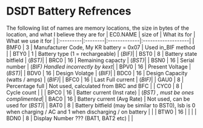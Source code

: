 # DSDT Battery Refrences #

The following list of names are memory locations, the size in bytes of the location, and what I believe they are for
| EC0.NAME | size of | What its for | What we use it for |
|:---------|:--------|:-------------|:-------------------|
| BMF0 | 3 | Manufacturer Code,	My KR battery = 0x07 | Used in\_BIF method |
| BTY0 | 1 |  Battery type (1 = rechargeable) | (_BIF)_|
| BST0 | 8 | Battery state bitfield | (_BST)_|
| BRC0 | 16 | Remaining capacty | (_BST)_|
| BSN0 | 16 | Serial number | (_BIF) Handled incorrectly by kext_|
| BPV0 | 16 | Present Voltage | (_BST)_|
| BDV0 | 16 | Design Volatge | (_BIF)_|
| BDC0 | 16 | Design Capacity (watts / amps) | (_BIF)_|
| BFC0 | 16 | Last Full current | (_BIF)_|
| GAU0 | 8 | Percentage full | Not used, calculated from BRC and BFC |
| CYC0 | 8 | Cycle count |  |
| BPC0 | 16 | Batter current (Inst rate) | (_BST) , must be ones complimented_|
| BAC0 | 16 | Battery current (Avg Rate) | Not used, can be used for (_BST)_|
| BAT0 | 8 | Battery bitfield (may be similar to BST0), lsb is 0 when charging / AC and 1 when discharging / on battery |  |
| BTW0 | 16 |  |  |
| BDN0 | 8 | Display Number ??? (BAT1, BAT2 etc) |  |